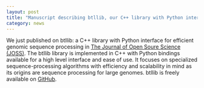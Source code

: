 ```yaml
---  
layout: post  
title: "Manuscript describing btllib, our C++ library with Python interface for efficient genomic sequence processing, published"  
category: news  
---  
```


We just published on btllib: a C++ library with Python interface for efficient genomic sequence processing in [The Journal of Open Soure Science (JOSS)](https://doi.org/10.21105/joss.04720). The btllib library is implemented in C++ with Python bindings available for a high level interface and ease of use. It focuses on specialized sequence-processing algorithms with efficiency and scalability in mind as its origins are sequence processing for large genomes. btllib is freely available on [GitHub](https://github.com/bcgsc/btllib).

